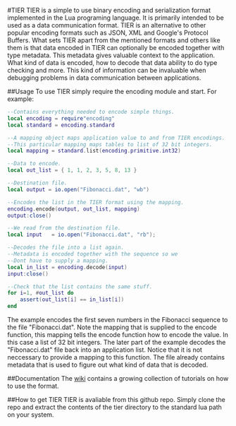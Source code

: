 #TIER
TIER is a simple to use binary encoding and serialization format implemented in the Lua programing language. It is primarily intended to be used as a data communication format. TIER is an alternative to other popular encoding formats such as JSON, XML and Google's Protocol Buffers. What sets TIER apart from the mentioned formats and others like them is that data encoded in TIER can optionally be encoded together with type metadata. This metadata gives valuable context to the application. What kind of data is encoded, how to decode that data ability to do type checking and more. This kind of information can be invaluable when debugging problems in data communication between applications. 

##Usage
To use TIER simply require the encoding module and start. For example:
```lua
--Contains everything needed to encode simple things.
local encoding = require"encoding"
local standard = encoding.standard

--A mapping object maps application value to and from TIER encodings.
--This particular mapping maps tables to list of 32 bit integers. 
local mapping = standard.list(encoding.primitive.int32)

--Data to encode.
local out_list = { 1, 1, 2, 3, 5, 8, 13 } 

--Destination file. 
local output = io.open("Fibonacci.dat", "wb")

--Encodes the list in the TIER format using the mapping. 
encoding.encode(output, out_list, mapping)
output:close()

--We read from the destination file. 
local input   = io.open("Fibonacci.dat", "rb");

--Decodes the file into a list again.
--Metadata is encoded together with the sequence so we 
--Dont have to supply a mapping.
local in_list = encoding.decode(input)
input:close()

--Check that the list contains the same stuff.
for i=1, #out_list do
	assert(out_list[i] == in_list[i])
end
```
The example encodes the first seven numbers in the Fibonacci sequence to the file "Fibonacci.dat".
Note the mapping that is supplied to the encode function, this mapping tells the encode function how 
to encode the value. In this case a list of 32 bit integers. The later part of the example decodes the 
"Fibonacci.dat" file back into an application list. Notice that it is not neccessary to provide a mapping 
to this function. The file already contains metadata that is used to figure out what kind of data that is decoded. 

##Documentation
The [wiki](https://github.com/TheFlyingFiddle/GSOC-binformat/wiki) contains a growing collection of tutorials 
on how to use the format.

##How to get TIER
TIER is avaliable from this github repo. Simply clone the repo and extract the contents of the tier directory
to the standard lua path on your system. 

